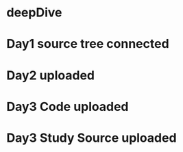 # deepDive

# Day1 source tree connected
# Day2 uploaded
# Day3 Code uploaded
# Day3 Study Source uploaded